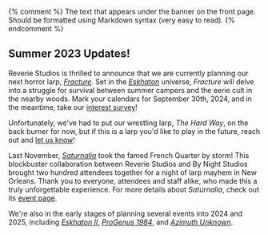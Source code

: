 {% comment %}
The text that appears under the banner on the front page.
Should be formatted using Markdown syntax (very easy to read).
{% endcomment %}

## Summer 2023 Updates!

Reverie Studios is thrilled to announce that we are currently planning our next horror larp, *[Fracture][fracture]*. Set in the *[Eskhaton][eskhaton]* universe, *Fracture* will delve into a struggle for survival between summer campers and the eerie cult in the nearby woods. Mark your calendars for September 30th, 2024, and in the meantime, take our [interest survey][survey]!

Unfortunately, we've had to put our wrestling larp, *The Hard Way*, on the back burner for now, but if this is a larp you'd like to play in the future, reach out and [let us know][contact]!

Last November, *[Saturnalia][saturnalia]* took the famed French Quarter by storm! This blockbuster collaboration between Reverie Studios and By Night Studios brought two hundred attendees together for a night of larp mayhem in New Orleans. Thank you to everyone, attendees and staff alike, who made this a truly unforgettable experience. For more details about *Saturnalia*, check out its [event page][saturnalia].

We're also in the early stages of planning several events into 2024 and 2025, including *[Eskhaton II][eskhaton]*, *[ProGenus 1984][progenus]*, and *[Azimuth Unknown][azimuth]*.

[hardway]: /events/hardway
[saturnalia]: /events/saturnalia
[eskhaton]: /events/eskhaton
[progenus]: /events/prog84
[azimuth]: /events/azimuth
[fracture]: /events/fracture	
[survey]: https://forms.gle/u3nTiczZLZXoer786
[contact]: /contact